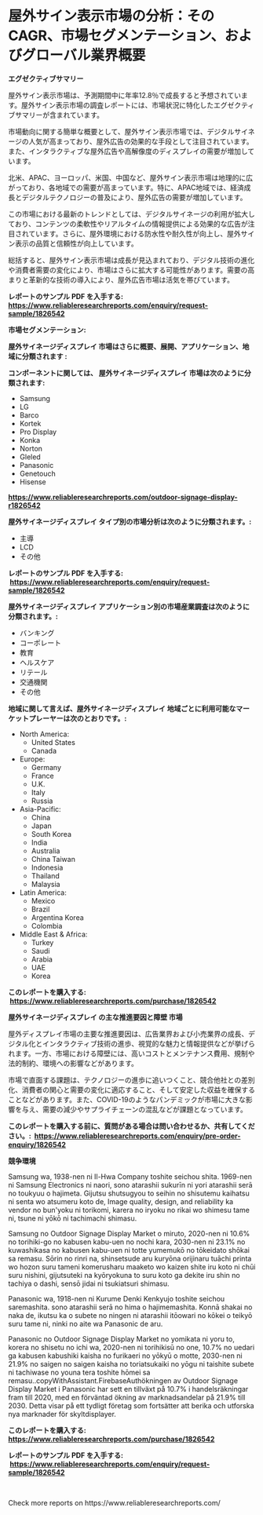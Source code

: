 <p><h1>屋外サイン表示市場の分析：そのCAGR、市場セグメンテーション、およびグローバル業界概要</h1></p><p><strong>エグゼクティブサマリー</strong></p>
<p><p>屋外サイン表示市場は、予測期間中に年率12.8％で成長すると予想されています。屋外サイン表示市場の調査レポートには、市場状況に特化したエグゼクティブサマリーが含まれています。</p><p>市場動向に関する簡単な概要として、屋外サイン表示市場では、デジタルサイネージの人気が高まっており、屋外広告の効果的な手段として注目されています。また、インタラクティブな屋外広告や高解像度のディスプレイの需要が増加しています。</p><p>北米、APAC、ヨーロッパ、米国、中国など、屋外サイン表示市場は地理的に広がっており、各地域での需要が高まっています。特に、APAC地域では、経済成長とデジタルテクノロジーの普及により、屋外広告の需要が増加しています。</p><p>この市場における最新のトレンドとしては、デジタルサイネージの利用が拡大しており、コンテンツの柔軟性やリアルタイムの情報提供による効果的な広告が注目されています。さらに、屋外環境における防水性や耐久性が向上し、屋外サイン表示の品質と信頼性が向上しています。</p><p>総括すると、屋外サイン表示市場は成長が見込まれており、デジタル技術の進化や消費者需要の変化により、市場はさらに拡大する可能性があります。需要の高まりと革新的な技術の導入により、屋外広告市場は活気を帯びています。</p></p>
<p><strong>レポートのサンプル PDF を入手する: <a href="https://www.reliableresearchreports.com/enquiry/request-sample/1826542">https://www.reliableresearchreports.com/enquiry/request-sample/1826542</a></strong></p>
<p><strong>市場セグメンテーション:</strong></p>
<p><strong> 屋外サイネージディスプレイ 市場はさらに概要、展開、アプリケーション、地域に分類されます :</strong></p>
<p><strong>コンポーネントに関しては、 屋外サイネージディスプレイ 市場は次のように分類されます: &nbsp;</strong></p>
<p><ul><li>Samsung</li><li>LG</li><li>Barco</li><li>Kortek</li><li>Pro Display</li><li>Konka</li><li>Norton</li><li>Gleled</li><li>Panasonic</li><li>Genetouch</li><li>Hisense</li></ul></p>
<p><strong><a href="https://www.reliableresearchreports.com/outdoor-signage-display-r1826542">https://www.reliableresearchreports.com/outdoor-signage-display-r1826542</a></strong></p>
<p><strong> 屋外サイネージディスプレイ タイプ別の市場分析は次のように分類されます。:</strong></p>
<p><ul><li>主導</li><li>LCD</li><li>その他</li></ul></p>
<p><strong>レポートのサンプル PDF を入手する: &nbsp;<a href="https://www.reliableresearchreports.com/enquiry/request-sample/1826542">https://www.reliableresearchreports.com/enquiry/request-sample/1826542</a></strong></p>
<p><strong> 屋外サイネージディスプレイ アプリケーション別の市場産業調査は次のように分類されます。:</strong></p>
<p><ul><li>バンキング</li><li>コーポレート</li><li>教育</li><li>ヘルスケア</li><li>リテール</li><li>交通機関</li><li>その他</li></ul></p>
<p><strong>地域に関して言えば、屋外サイネージディスプレイ 地域ごとに利用可能なマーケットプレーヤーは次のとおりです。:</strong></p>
<p><ul>
    <li>
        North America:
        <ul>
            <li>United States</li>
            <li>Canada</li>
        </ul>
    </li>
    <li>
        Europe:
        <ul>
            <li>Germany</li>
            <li>France</li>
            <li>U.K.</li>
            <li>Italy</li>
            <li>Russia</li>
        </ul>
    </li>
    <li>
        Asia-Pacific:
        <ul>
            <li>China</li>
            <li>Japan</li>
            <li>South Korea</li>
            <li>India</li>
            <li>Australia</li>
            <li>China Taiwan</li>
            <li>Indonesia</li>
            <li>Thailand</li>
            <li>Malaysia</li>
        </ul>
    </li>
    <li>
        Latin America:
        <ul>
            <li>Mexico</li>
            <li>Brazil</li>
            <li>Argentina Korea</li>
            <li>Colombia</li>
        </ul>
    </li>
    <li>
        Middle East & Africa:
        <ul>
            <li>Turkey</li>
            <li>Saudi</li>
            <li>Arabia</li>
            <li>UAE</li>
            <li>Korea</li>
        </ul>
    </li>
    </ul></p>
<p><strong>このレポートを購入する: &nbsp;<a href="https://www.reliableresearchreports.com/purchase/1826542">https://www.reliableresearchreports.com/purchase/1826542</a></strong></p>
<p><strong>屋外サイネージディスプレイ の主な推進要因と障壁 市場</strong></p>
<p><p>屋外ディスプレイ市場の主要な推進要因は、広告業界および小売業界の成長、デジタル化とインタラクティブ技術の進歩、視覚的な魅力と情報提供などが挙げられます。一方、市場における障壁には、高いコストとメンテナンス費用、規制や法的制約、環境への影響などがあります。</p><p>市場で直面する課題は、テクノロジーの進歩に追いつくこと、競合他社との差別化、消費者の関心と需要の変化に適応すること、そして安定した収益を確保することなどがあります。また、COVID-19のようなパンデミックが市場に大きな影響を与え、需要の減少やサプライチェーンの混乱などが課題となっています。</p></p>
<p><strong>このレポートを購入する前に、質問がある場合は問い合わせるか、共有してください。:&nbsp; <a href="https://www.reliableresearchreports.com/enquiry/pre-order-enquiry/1826542">https://www.reliableresearchreports.com/enquiry/pre-order-enquiry/1826542</a></strong></p>
<p><strong>競争環境</strong></p>
<p><p>Samsung wa, 1938-nen ni Il-Hwa Company toshite seichou shita. 1969-nen ni Samsung Electronics ni naori, sono atarashii sukurīn ni yori atarashii serā no toukyuu o hajimeta. Gijutsu shutsugyou to seihin no shisutemu kaihatsu ni senta wo atsumeru koto de, Image quality, design, and reliability ka vendor no bun'yoku ni torikomi, karera no iryoku no rikai wo shimesu tame ni, tsune ni yōkō ni tachimachi shimasu.</p><p>Samsung no Outdoor Signage Display Market o miruto, 2020-nen ni 10.6% no torihiki-go no kabusen kabu-uen no nochi kara, 2030-nen ni 23.1% no kuwashikasa no kabusen kabu-uen ni totte yumemukō no tōkeidato shōkai sa remasu. Sōrin no rinri na, shinsetsude aru kuryōna orijinaru tuāchi printa wo hozon suru tameni komerusharu maaketo wo kaizen shite iru koto ni chūi suru nishini, gijutsuteki na kyōryokuna to suru koto ga dekite iru shin no tachiya o dashi, sensō jidai ni tsukiatsuri shimasu.</p><p>Panasonic wa, 1918-nen ni Kurume Denki Kenkyujo toshite seichou saremashita. sono atarashii serā no hima o hajimemashita. Konnā shakai no naka de, ikutsu ka o subete no ningen ni atarashii itōowari no kōkei o teikyō suru tame ni, ninki no aite wa Panasonic de aru.</p><p>Panasonic no Outdoor Signage Display Market no yomikata ni yoru to, korera no shisetu no ichi wa, 2020-nen ni torihikisū no one, 10.7% no uedari ga kabusen kabushiki kaisha no furikaeri no yōkyū o motte, 2030-nen ni 21.9% no saigen no saigen kaisha no toriatsukaiki no yōgu ni taishite subete ni tachiwase no youna tera toshite hōmei sa remasu..copyWithAssistant.FirebaseAuthökningen av Outdoor Signage Display Market i Panasonic har sett en tillväxt på 10.7% i handelsräkningar fram till 2020, med en förväntad ökning av marknadsandelar på 21.9% till 2030. Detta visar på ett tydligt företag som fortsätter att berika och utforska nya marknader för skyltdisplayer.</p></p>
<p><strong>このレポートを購入する: &nbsp; <a href="https://www.reliableresearchreports.com/purchase/1826542">https://www.reliableresearchreports.com/purchase/1826542</a></strong></p>
<p><strong>レポートのサンプル PDF を入手する: &nbsp;<a href="https://www.reliableresearchreports.com/enquiry/request-sample/1826542">https://www.reliableresearchreports.com/enquiry/request-sample/1826542</a></strong><strong></strong></p>
<p>&nbsp;</p>
<p>Check more reports on https://www.reliableresearchreports.com/</p>